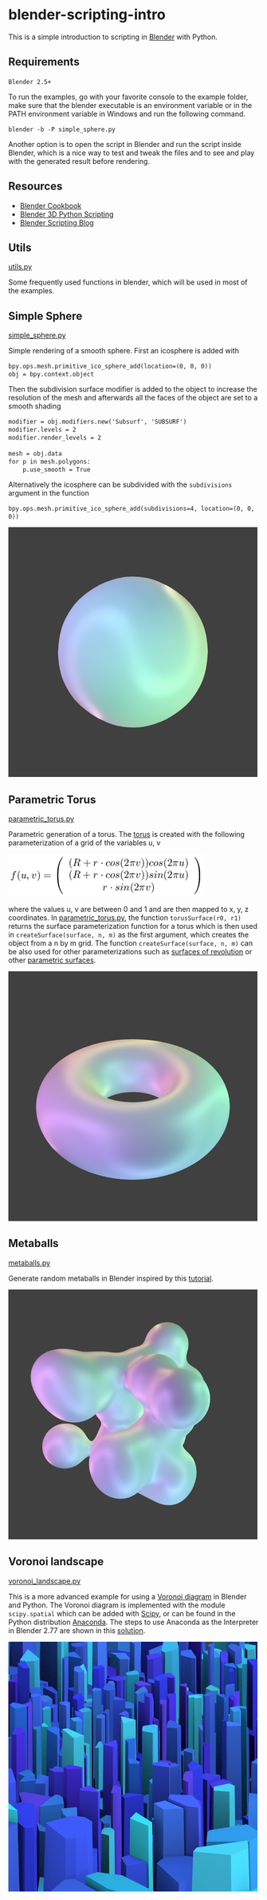 # blender-scripting-intro
This is a simple introduction to scripting in [Blender](https://www.blender.org/) with Python.

## Requirements

`Blender 2.5+`

To run the examples, go with your favorite console to the example folder, make sure that the blender executable is an environment variable or in the PATH environment variable in Windows and run the following command.

```
blender -b -P simple_sphere.py
```

Another option is to open the script in Blender and run the script inside Blender, which is a nice way to test and tweak the files and to see and play with the generated result before rendering.

## Resources

- [Blender Cookbook](https://wiki.blender.org/index.php/Dev:Py/Scripts/Cookbook)
- [Blender 3D Python Scripting](https://en.wikibooks.org/wiki/Blender_3D:_Noob_to_Pro/Advanced_Tutorials/Python_Scripting/Introduction)
- [Blender Scripting Blog](http://blenderscripting.blogspot.co.at/)

## Utils

[utils.py](examples/utils.py) 

Some frequently used functions in blender, which will be used in most of the examples.

## Simple Sphere

[simple_sphere.py](examples/simple_sphere.py) 

Simple rendering of a smooth sphere. First an icosphere is added with

```
bpy.ops.mesh.primitive_ico_sphere_add(location=(0, 0, 0))
obj = bpy.context.object
```

Then the subdivision surface modifier is added to the object to increase the resolution of the mesh and afterwards all the faces of the object are set to a smooth shading

```
modifier = obj.modifiers.new('Subsurf', 'SUBSURF')
modifier.levels = 2
modifier.render_levels = 2

mesh = obj.data
for p in mesh.polygons:
	p.use_smooth = True
```

Alternatively the icosphere can be subdivided with the `subdivisions` argument in the function

```
bpy.ops.mesh.primitive_ico_sphere_add(subdivisions=4, location=(0, 0, 0))
```

![Simple Sphere](/img/simple_sphere.png)

## Parametric Torus

[parametric_torus.py](examples/parametric_torus.py) 

Parametric generation of a torus. The [torus](https://en.wikipedia.org/wiki/Torus) is created with the following parameterization of a grid of the variables u, v

![Torus Formula](/img/torus_formula.png)

where the values u, v are between 0 and 1 and are then mapped to x, y, z coordinates. In [parametric_torus.py](examples/parametric_torus.py), the function `torusSurface(r0, r1)` returns the surface parameterization function for a torus which is then used in `createSurface(surface, n, m)` as the first argument, which creates the object from a n by m grid. The function `createSurface(surface, n, m)` can be also used for other parameterizations such as [surfaces of revolution](https://en.wikipedia.org/wiki/Surface_of_revolution) or other [parametric surfaces](https://en.wikipedia.org/wiki/Parametric_surface).

![Parametric Torus](/img/parametric_torus.png)

## Metaballs

[metaballs.py](examples/metaballs.py) 

Generate random metaballs in Blender inspired by this [tutorial](http://blenderscripting.blogspot.co.at/2012/09/tripping-metaballs-python.html).

![Metaballs](/img/metaballs.png)

## Voronoi landscape

[voronoi_landscape.py](examples/voronoi_landscape.py)

This is a more advanced example for using a [Voronoi diagram](https://en.wikipedia.org/wiki/Voronoi_diagram) in Blender and Python. The Voronoi diagram is implemented with the module `scipy.spatial` which can be added with [Scipy](https://www.scipy.org/), or can be found in the Python distribution [Anaconda](https://www.continuum.io/downloads). The steps to use Anaconda as the Interpreter in Blender 2.77 are shown in this [solution](http://blender.stackexchange.com/questions/51067/using-anaconda-python-3-in-blender-winx64).

![Voronoi Landscape](/img/vornoi_landscape.png)
